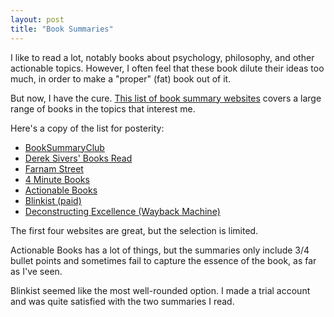 ```yaml
---
layout: post
title: "Book Summaries"
---
```


I like to read a lot, notably books about psychology, philosophy, and other
actionable topics. However, I often feel that these book dilute their ideas too
much, in order to make a "proper" (fat) book out of it.

But now, I have the cure. [This list of book summary websites][summaries] covers
a large range of books in the topics that interest me.

Here's a copy of the list for posterity:

- [BookSummaryClub](https://booksummaryclub.com/business-book-summaries/)
- [Derek Sivers' Books Read](https://sivers.org/book)
- [Farnam Street](https://www.farnamstreetblog.com/)
- [4 Minute Books](http://fourminutebooks.com/all-summaries/)
- [Actionable Books](http://www.actionablebooks.com/en-ca/summaries/)
- [Blinkist (paid)](https://app.blinkist.com/en/library/)
- [Deconstructing Excellence (Wayback
  Machine)](https://web.archive.org/web/20170606022752/http://www.deconstructingexcellence.com/bookdatabase/)

The first four websites are great, but the selection is limited.

Actionable Books has a lot of things, but the summaries only include 3/4 bullet
points and sometimes fail to capture the essence of the book, as far as I've
seen.

Blinkist seemed like the most well-rounded option. I made a trial account and
was quite satisfied with the two summaries I read.

[summaries]: https://www.quora.com/What-are-the-best-book-summary-websites
